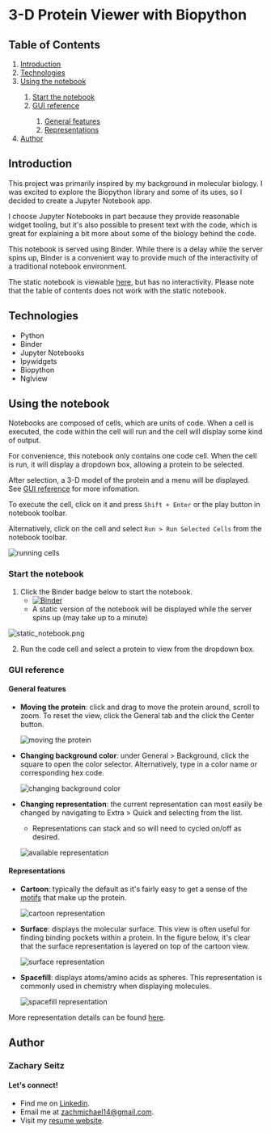 # 3-D Protein Viewer with Biopython

## Table of Contents

<ol>
 <li><a href="#introduction">Introduction</a></li>
 <li><a href="#technologies">Technologies</a></li>
 <li><a href="#using-the-notebook">Using the notebook</a></li>
  <ol>
   <li><a href="#start-the-notebook">Start the notebook</a></li>
   <li><a href="#gui-reference">GUI reference</a></li>
     <ol>
      <li><a href="#general-features">General features</a></li>
      <li><a href="#representations">Representations</a></li>
     </ol>
  </ol>
 <li><a href="#author">Author</a></li>
 </ol>
 
## Introduction <a class="anchor" id="introduction"></a>

This project was primarily inspired by my background in molecular biology. I was excited to explore the Biopython library and some of its uses, so I decided to create a Jupyter Notebook app.

I choose Jupyter Notebooks in part because they provide reasonable widget tooling, but it's also possible to present text with the code, which is great for explaining a bit more about some of the biology behind the code.

This notebook is served using Binder. While there is a delay while the server spins up, Binder is a convenient way to provide much of the interactivity of a traditional notebook environment.

The static notebook is viewable [here](https://github.com/zachmichael14/protein_viewer/blob/main/viewer.ipynb), but has no interactivity. Please note that the table of contents does not work with the static notebook.

## Technologies <a class="anchor" id="technologies"></a>
* Python
* Binder
* Jupyter Notebooks
* Ipywidgets
* Biopython
* Nglview

## Using the notebook <a class="anchor" id="using-the-notebook"></a>

Notebooks are composed of cells, which are units of code. When a cell is executed, the code within the cell will run and the cell will display some kind of output.
 
For convenience, this notebook only contains one code cell. When the cell is run, it will display a dropdown box, allowing a protein to be selected. 
 
After selection, a 3-D model of the protein and a menu will be displayed. See [GUI reference](#gui-reference) for more infomation.
 
To execute the cell, click on it and press ```Shift + Enter``` or the play button in notebook toolbar.
 
Alternatively, click on the cell and select ```Run > Run Selected Cells``` from the notebook toolbar.

![running cells](img/run_cells.gif)


### Start the notebook <a class="anchor" id="start-the-notebook"></a>

1. Click the Binder badge below to start the notebook.
    - [![Binder](https://mybinder.org/badge_logo.svg)](https://mybinder.org/v2/gh/zachmichael14/protein_viewer/HEAD?labpath=viewer.ipynb)
    - A static version of the notebook will be displayed while the server spins up (may take up to a minute)
  
 ![static_notebook.png](img/static_notebook.png)
 
2. Run the code cell and select a protein to view from the dropdown box.

### GUI reference <a class="anchor" id="gui-reference"></a>

#### General features <a class="anchor" id="general-features"></a>

<ul>
 <li><strong>Moving the protein</strong>: click and drag to move the protein around, scroll to zoom. To reset the view, click the General tab and the click the Center button.
  
 ![moving the protein](img/moving.gif)

 <li><strong>Changing background color</strong>: under General > Background, click the square to open the color selector. Alternatively, type in a color name or corresponding hex code.
  
  ![changing background color](img/background.gif)

 <li><strong>Changing representation</strong>: the current representation can most easily be changed by navigating to Extra > Quick and selecting from the list.</li>
 <ul>
  <li>Representations can stack and so will need to cycled on/off as desired.</li>
 </ul>

 ![available representation](img/representations.png)
 
</ul>

#### Representations <a class="anchor" id="representations"></a>

<ul>
 <li><strong>Cartoon</strong>: typically the default as it's fairly easy to get a sense of the <a href="https://tinyurl.com/yx92469n">motifs</a> that make up the protein.</li>

 ![cartoon representation](img/cartoon.gif)

 <li><strong>Surface</strong>: displays the molecular surface. This view is often useful for finding binding pockets within a protein. In the figure below, it's clear that the surface representation is layered on top of the cartoon view.
  
  ![surface representation](img/surface.gif)

 <li><strong>Spacefill</strong>: displays atoms/amino acids as spheres. This representation is commonly used in chemistry when displaying molecules.

![spacefill representation](img/spacefill.gif)
 
</ul>

More representation details can be found <a href="https://nglviewer.org/ngl/api/manual/molecular-representations.html">here</a>.

## Author <a class="anchor" id="author"></a>

### Zachary Seitz

#### Let's connect!

* Find me on [Linkedin](https://linkedin.com/in/zachmichael14).
* Email me at zachmichael14@gmail.com.
* Visit my [resume website](https://zachmichael14.github.io/gh_page/).
